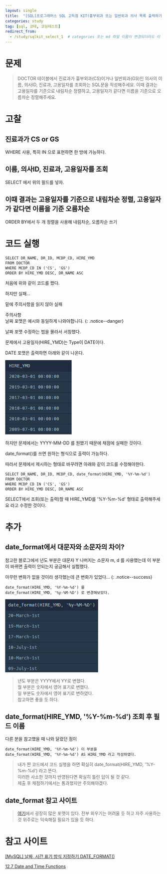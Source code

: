 ```yaml
---
layout: single
title:  "[SQL]프로그래머스 SQL 고득점 KIT(흉부외과 또는 일반외과 의사 목록 출력하기)"
categories: study
tag: [sql, 코테, 코딩테스트]
redirect_from:
  - /study/sqlkit_select_1  # categories 또는 md 파일 이름이 변경되더라도 이 포스트로 올 수 있도록 redirect
---
```


# 문제

>DOCTOR 테이블에서 진료과가 흉부외과(CS)이거나 일반외과(GS)인 의사의 이름, 의사ID, 진료과, 고용일자를 조회하는 SQL문을 작성해주세요. 이때 결과는 고용일자를 기준으로 내림차순 정렬하고, 고용일자가 같다면 이름을 기준으로 오름차순 정렬해주세요.

# 고찰

## 진료과가 CS or GS

WHERE 사용, 특히 IN 으로 표현하면 한 방에 가능하다.

## 이름, 의사ID, 진료과, 고용일자를 조회

SELECT 에서 위의 필드를 넣자.

## 이때 결과는 고용일자를 기준으로 내림차순 정렬, 고용일자가 같다면 이름을 기준 오름차순

ORDER BY에서 두 개 정렬을 사용해 내림차순, 오름차순 쓰기

# 코드 실행

```
SELECT DR_NAME, DR_ID, MCDP_CD, HIRE_YMD
FROM DOCTOR
WHERE MCDP_CD IN ('CS', 'GS')
ORDER BY HIRE_YMD DESC, DR_NAME ASC
```

처음에 위와 같이 코드를 짰다.

하지만 실패...

밑에 주의사항을 읽지 않아 실패

주의사항  
날짜 포맷은 예시와 동일하게 나와야합니다.
{: .notice--danger}

날짜 포맷 수정하는 법을 몰라서 서칭했다.

문제에서 고용일자(HIRE_YMD)는 Type이 DATE이다.

DATE 포맷은 출력하면 아래와 같이 나온다.

![img.png](/images/2024-03-21/dateformat.png)

하지만 문제에서는 YYYY-MM-DD 를 원했기 때문에 채점에 실패한 것이다.

date_format()를 쓰면 원하는 형식으로 출력이 가능하다.

따라서 문제에서 제시하는 형태로 바꾸려면 아래와 같이 코드를 수정해야한다.

```
SELECT DR_NAME, DR_ID, MCDP_CD, date_format(HIRE_YMD, '%Y-%m-%d')
FROM DOCTOR
WHERE MCDP_CD IN ('CS', 'GS')
ORDER BY HIRE_YMD DESC, DR_NAME ASC
```

SELECT에서 조회(또는 출력)할 때 HIRE_YMD를 '%Y-%m-%d' 형태로 출력해주세요 라고 수정한 것이다.

# 추가

## date_format에서 대문자와 소문자의 차이?
참고한 블로그에서 년도 부분은 대문자 Y 나머지는 소문자 m, d 를 사용했는데
이 부분이 바뀌면 출력이 안되는지 궁금해서 실험했다.

아무런 변화가 없을 것이라 생각했는데 큰 변화가 있었다...
{: .notice--success}
```
date_format(HIRE_YMD, '%Y-%m-%d') 를
date_format(HIRE_YMD, '%y-%M-%D') 로 변경해보았다.
```

![img.png](/images/2024-03-21/date_yMD_change.png)

>년도 부분은 YYYY에서 YY로 변했다.  
>월 부분은 숫자에서 영어 표기로 변했다.  
>일 부분도 숫자에서 영어 표기로 변하였다.  
>참고하면 좋을 듯 하다.

## date_format(HIRE_YMD, '%Y-%m-%d') 조회 후 필드 이름

다른 분을 참고했을 때 나와 달랐던 점이

```
date_format(HIRE_YMD, '%Y-%m-%d') 이 부분을
date_format(HIRE_YMD, '%Y-%m-%d') AS HIRE_YMD 라고 작성하였다.
```
>내가 짠 코드에서 코드 실행을 하면 확실히 date_format(HIRE_YMD, '%Y-%m-%d') 라고 뜬다.    
>이러한 사소한 것까지 반영된다면 확실히 틀린 답이 될 것 같다.  
>제출 후 채점하기에서는 통과했지만 주의해야겠다.  

## date_format 참고 사이트

>[여기](https://dev.mysql.com/doc/refman/5.7/en/date-and-time-functions.html#function_date-format)에서 굉장히 많은 포맷이 있다.
>전부 외우기는 어려울 듯 하고 자주 사용하는 것 위주로는 익숙해질 필요가 있을 듯 하다.

# 참고 사이트
[[MySQL] 날짜, 시간 표기 방식 지정하기 DATE_FORMAT()](https://lightblog.tistory.com/155)  

[12.7 Date and Time Functions](https://dev.mysql.com/doc/refman/5.7/en/date-and-time-functions.html#function_date-format)